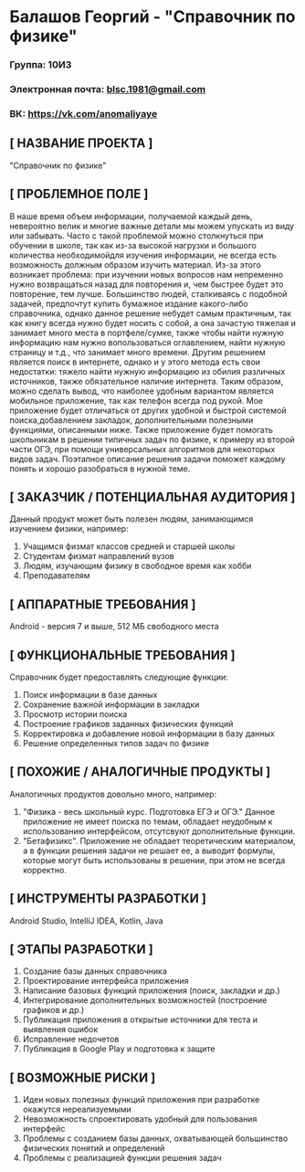 # Балашов Георгий - "Справочник по физике"

### Группа: 10И3

### Электронная почта: blsc.1981@gmail.com

### ВК: https://vk.com/anomaliyaye

## [ НАЗВАНИЕ ПРОЕКТА ]
"Справочник по физике"

## [ ПРОБЛЕМНОЕ ПОЛЕ ]
  В наше время объем информации, получаемой каждый день, невероятно велик и многие важные детали мы можем упускать из виду или забывать. Часто с такой проблемой можно столкнуться при обучении в школе, так как из-за высокой нагрузки и большого количества необходимойдля изучения информации, не всегда есть возможность должным образом изучить материал. Из-за этого возникает проблема: при изучении новых вопросов нам непременно нужно возвращаться назад для повторения и, чем быстрее будет это повторение, тем лучше. 
  Большинство людей, сталкиваясь с подобной задачей, предпочтут купить бумажное издание какого-либо справочника, однако данное решение небудет самым практичным, так как книгу всегда нужно будет носить с собой, а она зачастую тяжелая и занимает много места в портфеле/сумке, также чтобы найти нужную информацию нам нужно вопользоваться оглавлением, найти нужную страницу и т.д., что занимает много времени. Другим решением является поиск в интернете, однако и у этого метода есть свои недостатки: тяжело найти нужную информацию из обилия различных источников, также обязательное наличие интернета. Таким образом, можно сделать вывод, что наиболее удобным вариантом является мобильное приложение, так как телефон всегда под рукой. Мое приложение будет отличаться от других удобной и быстрой системой поиска,добавлением закладок, дополнительными полезными функциями, описанными ниже. Также приложение будет помогать школьникам в решении типичных задач по физике, к примеру из второй части ОГЭ, при помощи универсальных алгоритмов для некоторых видов задач. Поэтапное описание решения задачи поможет каждому понять и хорошо разобраться в нужной теме.

## [ ЗАКАЗЧИК / ПОТЕНЦИАЛЬНАЯ АУДИТОРИЯ ]
Данный продукт может быть полезен людям, занимающимся изучением физики, например:
  1) Учащимся физмат классов средней и старшей школы
  2) Студентам физмат направлений вузов
  3) Людям, изучающим физику в свободное время как хобби
  4) Преподавателям

## [ АППАРАТНЫЕ ТРЕБОВАНИЯ ]
Android - версия 7 и выше, 512 МБ свободного места

## [ ФУНКЦИОНАЛЬНЫЕ ТРЕБОВАНИЯ ]
Справочник будет предоставлять следующие функции:
  1) Поиск информации в базе данных
  2) Сохранение важной информации в закладки
  3) Просмотр истории поиска
  4) Построение графиков заданных физических функций
  5) Корректировка и добавление новой информации в базу данных
  6) Решение определенных типов задач по физике

## [ ПОХОЖИЕ / АНАЛОГИЧНЫЕ ПРОДУКТЫ ]
  Аналогичных продуктов довольно много, например: 
  1) "Физика - весь школьный курс. Подготовка ЕГЭ и ОГЭ." Данное приложение не имеет поиска по темам, обладает неудобным к использованию интерфейсом, отсутсвуют дополнительные функции.
  2) "Бетафизикс". Приложение не обладает теоретическим материалом, а в функции решения задачи не решает ее, а выводит формулы, которые могут быть использованы в решении, при этом не всегда корректно.

## [ ИНСТРУМЕНТЫ РАЗРАБОТКИ ]
Android Studio, IntelliJ IDEA, Kotlin, Java

## [ ЭТАПЫ РАЗРАБОТКИ ]
1) Создание базы данных справочника
2) Проектирование интерфейса приложения
3) Написание базовых функций приложения (поиск, закладки и др.)
4) Интегрирование дополнительных возможностей (построение графиков и др.)
5) Публикация приложения в открытые источники для теста и выявления ошибок
6) Исправление недочетов
7) Публикация в Google Play и подготовка к защите

## [ ВОЗМОЖНЫЕ РИСКИ ]
1) Идеи новых полезных функций приложения при разработке окажутся нереализуемыми
2) Невозможность спроектировать удобный для пользования интерфейс
3) Проблемы с созданием базы данных, охватывающей большинство физических понятий и определений
4) Проблемы с реализацией функции решения задач
